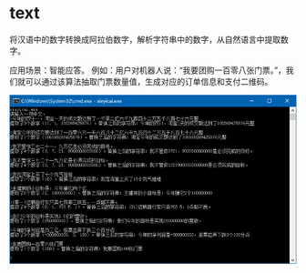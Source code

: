 # text
将汉语中的数字转换成阿拉伯数字，解析字符串中的数字，从自然语言中提取数字。

应用场景：智能应答。
例如：用户对机器人说：“我要团购一百零八张门票。”，我们就可以通过该算法抽取门票数量值，生成对应的订单信息和支付二维码。

![avatar](https://raw.githubusercontent.com/xieyicai/text/master/screenshot.png)